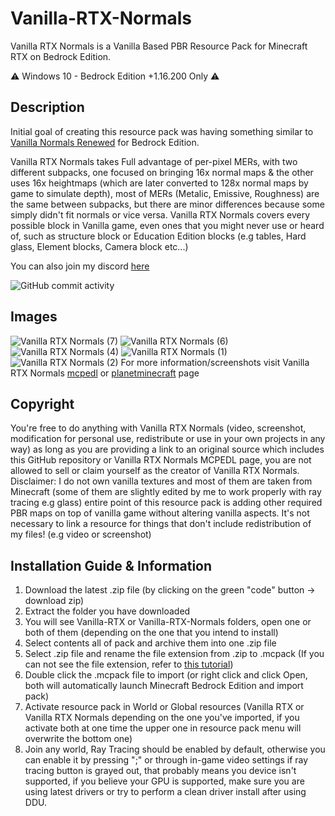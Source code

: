 # Vanilla-RTX-Normals

Vanilla RTX Normals is a Vanilla Based PBR Resource Pack for Minecraft RTX on Bedrock Edition.

⚠️ Windows 10 - Bedrock Edition +1.16.200 Only ⚠️

## Description

Initial goal of creating this resource pack was having something similar to [Vanilla Normals Renewed](https://github.com/Poudingue/Vanilla-Normals-Renewed) for Bedrock Edition.

Vanilla RTX Normals takes Full advantage of per-pixel MERs, with two different subpacks, one focused on bringing 16x normal maps & the other uses 16x heightmaps (which are later converted to 128x normal maps by game to simulate depth), most of MERs (Metalic, Emissive, Roughness) are the same between subpacks, but there are minor differences because some simply didn't fit normals or vice versa. Vanilla RTX Normals covers every possible block in Vanilla game, even ones that you might never use or heard of, such as structure block or Education Edition blocks (e.g tables, Hard glass, Element blocks, Camera block etc...)

You can also join my discord [here](https://discord.gg/A4wv4wwYud)

![GitHub commit activity](https://img.shields.io/github/commit-activity/m/CubeIR/Vanilla-RTX?style=flat-square)
## Images
![Vanilla RTX Normals (7)](https://user-images.githubusercontent.com/75272685/140547980-74baa900-9ca7-4273-800c-e103b65306cc.png)
![Vanilla RTX Normals (6)](https://user-images.githubusercontent.com/75272685/140548027-33e4783f-cbb5-4ec0-9e66-a7abd547ee6f.png)
![Vanilla RTX Normals (4)](https://user-images.githubusercontent.com/75272685/140548212-d68f6692-540a-47cc-87a4-1455dc8decc4.png)
![Vanilla RTX Normals (1)](https://user-images.githubusercontent.com/75272685/140548249-4d5c664d-1832-46df-b72c-a0e8c66d7c17.png)
![Vanilla RTX Normals (2)](https://user-images.githubusercontent.com/75272685/140548263-ce69c36d-e432-4f47-abd7-d8464b27d59f.png)
For more information/screenshots visit Vanilla RTX Normals [mcpedl](https://mcpedl.com/truly-vanilla-rtx/) or [planetminecraft](https://www.planetminecraft.com/texture-pack/vanilla-rtx-normals/) page

## Copyright
You're free to do anything with Vanilla RTX Normals (video, screenshot, modification for personal use, redistribute or use in your own projects in any way) as long as you are providing a link to an original source which includes this GitHub repository or Vanilla RTX Normals MCPEDL page, you are not allowed to sell or claim yourself as the creator of Vanilla RTX Normals.
Disclaimer: I do not own vanilla textures and most of them are taken from Minecraft (some of them are slightly edited by me to work properly with ray tracing e.g glass)
entire point of this resource pack is adding other required PBR maps on top of vanilla game without altering vanilla aspects.
It's not necessary to link a resource for things that don't include redistribution of my files! (e.g video or screenshot)

## Installation Guide & Information
1. Download the latest .zip file (by clicking on the green "code" button -> download zip)
2. Extract the folder you have downloaded
3. You will see Vanilla-RTX or Vanilla-RTX-Normals folders, open one or both of them (depending on the one that you intend to install)
4. Select contents all of pack and archive them into one .zip file
5. Select .zip file and rename the file extension from .zip to .mcpack (If you can not see the file extension, refer to [this tutorial](https://www.wikihow.tech/Show-File-Extensions-on-Windows))
6. Double click the .mcpack file to import (or right click and click Open, both will automatically launch Minecraft Bedrock Edition and import pack)
7. Activate resource pack in World or Global resources (Vanilla RTX or Vanilla RTX Normals depending on the one you've imported, if you activate both at one time the upper one in resource pack menu will overwrite the bottom one)
5. Join any world, Ray Tracing should be enabled by default, otherwise you can enable it by pressing ";" or through in-game video settings
if ray tracing button is grayed out, that probably means you device isn't supported, if you believe your GPU is supported, make sure you are using latest drivers or try to perform a clean driver install after using DDU.
